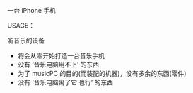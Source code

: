 
一台 iPhone 手机

USAGE：

听音乐的设备

- 将会从零开始打造一台音乐手机
- 没有 ‘音乐电脑用不上’ 的东西
- 为了 musicPC 的目的(而装配的机器)，没有多余的东西(零件)
- 没有 ‘音乐电脑离了它 也行’ 的东西

